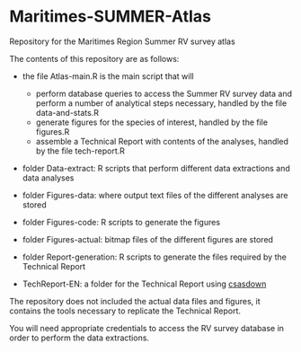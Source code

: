 # Maritimes-SUMMER-Atlas
Repository for the Maritimes Region Summer RV survey atlas

The contents of this repository are as follows:

* the file Atlas-main.R is the main script that will 
  * perform database queries to access the Summer RV survey data and perform a number of analytical steps necessary, handled by the file data-and-stats.R
  * generate figures for the species of interest, handled by the file figures.R
  * assemble a Technical Report with contents of the analyses, handled by the file tech-report.R

* folder Data-extract: R scripts that perform different data extractions and data analyses
* folder Figures-data: where output text files of the different analyses are stored
* folder Figures-code: R scripts to generate the figures
* folder Figures-actual: bitmap files of the different figures are stored
* folder Report-generation: R scripts to generate the files required by the Technical Report
* TechReport-EN: a folder for the Technical Report using [csasdown](https://github.com/pbs-assess/csasdown)

The repository does not included the actual data files and figures, it contains the tools necessary to replicate the Technical Report. 

You will need appropriate credentials to access the RV survey database in order to perform the data extractions.
